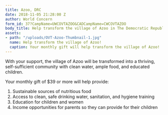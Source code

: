 ```yaml
---
title: Azoo, DRC
date: 2018-11-05 21:28:00 Z
author: World Concern
form_id: 37?CampName=UWCOVTAZOO&CADCampName=CWCOVTAZOO
body_title: Help transform the village of Azoo in The Democratic Republic of the Congo
assets:
- path: "/uploads/OVT-Azoo-Thumbnail-1.jpg"
  name: Help transform the village of Azoo!
  caption: Your monthly gift will help transform the village of Azoo!
---
```


With your support, the village of Azoo will be transformed into a thriving, self-sufficient community with clean water, ample food, and educated children.

Your monthly gift of $39 or more will help provide:

1. Sustainable sources of nutritious food
2. Access to clean, safe drinking water, sanitation, and hygiene training
3. Education for children and women
4. Income opportunities for parents so they can provide for their children
